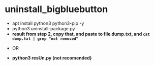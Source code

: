 # uninstall_bigbluebutton
- apt install python3 python3-pip -y
- python3 uninstall-package.py
- <strong> result from step 2, copy that, and paste to file dump.txt, and ```cat dump.txt | grep "not removed"``` </strong>
* OR
- <strong> python3 resUn.py (not recomended) </strong>
